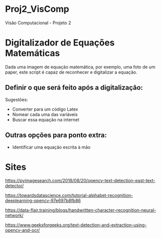 # Proj2_VisComp
Visão Computacional - Projeto 2

# Digitalizador de Equações Matemáticas

Dada uma imagem de equação matemática, por exemplo, uma foto de um paper, este script é capaz de reconhecer e digitalizar a equação.

## Definir o que será feito após a digitalização:
Sugestões: 
- Converter para um código Latex
- Nomear cada uma das variáveis
- Buscar essa equação na internet

## Outras opções para ponto extra:
- Identificar uma equação escrita à mão
<!-- # Ideias
- Compactação utilizando FFT
- Criar "fundos" para câmera estilo teams/google meet
- [Segment Anything](https://segment-anything.com/) -->

# Sites
https://pyimagesearch.com/2018/08/20/opencv-text-detection-east-text-detector/

https://towardsdatascience.com/tutorial-alphabet-recognition-deeplearning-opencv-97e697b8fb86

https://data-flair.training/blogs/handwritten-character-recognition-neural-network/

https://www.geeksforgeeks.org/text-detection-and-extraction-using-opencv-and-ocr/